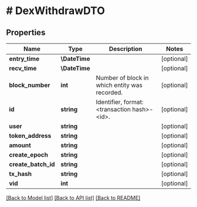 # # DexWithdrawDTO

## Properties

Name | Type | Description | Notes
------------ | ------------- | ------------- | -------------
**entry_time** | **\DateTime** |  | [optional]
**recv_time** | **\DateTime** |  | [optional]
**block_number** | **int** | Number of block in which entity was recorded. | [optional]
**id** | **string** | Identifier, format: &lt;transaction hash&gt;-&lt;id&gt;. | [optional]
**user** | **string** |  | [optional]
**token_address** | **string** |  | [optional]
**amount** | **string** |  | [optional]
**create_epoch** | **string** |  | [optional]
**create_batch_id** | **string** |  | [optional]
**tx_hash** | **string** |  | [optional]
**vid** | **int** |  | [optional]

[[Back to Model list]](../../README.md#models) [[Back to API list]](../../README.md#endpoints) [[Back to README]](../../README.md)
